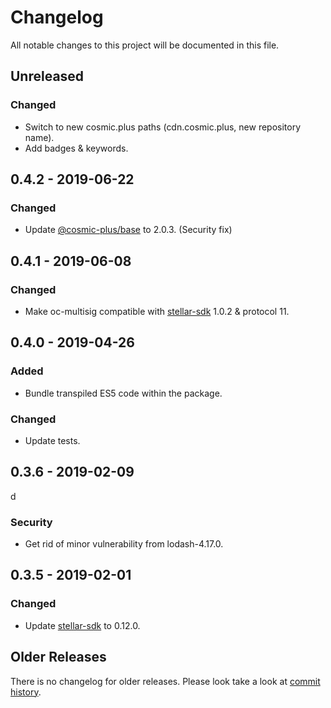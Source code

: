 # Changelog

All notable changes to this project will be documented in this file.

## Unreleased

### Changed

- Switch to new cosmic.plus paths (cdn.cosmic.plus, new repository name).
- Add badges & keywords.

## 0.4.2 - 2019-06-22

### Changed

- Update [@cosmic-plus/base] to 2.0.3. (Security fix)

## 0.4.1 - 2019-06-08

### Changed

- Make oc-multisig compatible with [stellar-sdk] 1.0.2 & protocol 11.

## 0.4.0 - 2019-04-26

### Added

- Bundle transpiled ES5 code within the package.

### Changed

- Update tests.

## 0.3.6 - 2019-02-09
d
### Security

- Get rid of minor vulnerability from lodash-4.17.0.

## 0.3.5 - 2019-02-01

### Changed

- Update [stellar-sdk] to 0.12.0.

## Older Releases

There is no changelog for older releases. Please look take a look at [commit
history](https://github.com/cosmic-plus/js-oc-multisig/commits/master).

[stellar-sdk]: https://github.com/stellar/js-stellar-sdk/blob/master/CHANGELOG.md
[@cosmic-plus/base]: https://github.com/cosmic-plus/js-base/blob/master/CHANGELOG.md
